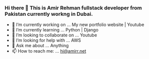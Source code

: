### Hi there 👋 This is Amir Rehman fullstack developer from Pakistan currently workng in Dubai.

<!--
**amirehman/amirehman** is a ✨ _special_ ✨ repository because its `README.md` (this file) appears on your GitHub profile.
-->

- 🔭 I’m currently working on ... My new portfolio website | Youtube
- 🌱 I’m currently learning ... Python | Django
- 👯 I’m looking to collaborate on ... Youtube
- 🤔 I’m looking for help with ... AWS
- 💬 Ask me about ... Anything
- 📫 How to reach me: ... [hi@amirr.net](hi@amirr.net)
